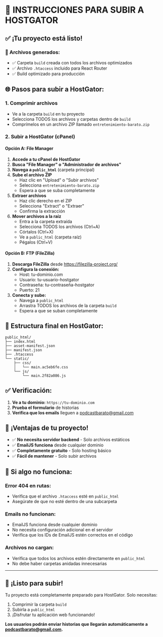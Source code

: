 # 🚀 INSTRUCCIONES PARA SUBIR A HOSTGATOR

## ✅ ¡Tu proyecto está listo!

### 📁 Archivos generados:
- ✅ Carpeta `build` creada con todos los archivos optimizados
- ✅ Archivo `.htaccess` incluido para React Router
- ✅ Build optimizado para producción

## 🌐 Pasos para subir a HostGator:

### 1. Comprimir archivos
- Ve a la carpeta `build` en tu proyecto
- Selecciona TODOS los archivos y carpetas dentro de `build`
- Comprímelos en un archivo ZIP llamado `entretenimiento-barato.zip`

### 2. Subir a HostGator (cPanel)

#### Opción A: File Manager
1. **Accede a tu cPanel de HostGator**
2. **Busca "File Manager" o "Administrador de archivos"**
3. **Navega a `public_html`** (carpeta principal)
4. **Sube el archivo ZIP**
   - Haz clic en "Upload" o "Subir archivos"
   - Selecciona `entretenimiento-barato.zip`
   - Espera a que se suba completamente
5. **Extraer archivos**
   - Haz clic derecho en el ZIP
   - Selecciona "Extract" o "Extraer"
   - Confirma la extracción
6. **Mover archivos a la raíz**
   - Entra a la carpeta extraída
   - Selecciona TODOS los archivos (Ctrl+A)
   - Córtalos (Ctrl+X)
   - Ve a `public_html` (carpeta raíz)
   - Pégalos (Ctrl+V)

#### Opción B: FTP (FileZilla)
1. **Descarga FileZilla** desde https://filezilla-project.org/
2. **Configura la conexión:**
   - Host: tu-dominio.com
   - Usuario: tu-usuario-hostgator
   - Contraseña: tu-contraseña-hostgator
   - Puerto: 21
3. **Conecta y sube:**
   - Navega a `public_html`
   - Arrastra TODOS los archivos de la carpeta `build`
   - Espera a que se suban completamente

## 📁 Estructura final en HostGator:

```
public_html/
├── index.html
├── asset-manifest.json
├── manifest.json
├── .htaccess
└── static/
    ├── css/
    │   └── main.ac5eb6fe.css
    └── js/
        └── main.2f82a086.js
```

## ✅ Verificación:

1. **Ve a tu dominio:** `https://tu-dominio.com`
2. **Prueba el formulario** de historias
3. **Verifica que los emails** lleguen a podcastbarato@gmail.com

## 🎯 ¡Ventajas de tu proyecto!

- ✅ **No necesita servidor backend** - Solo archivos estáticos
- ✅ **EmailJS funciona** desde cualquier dominio
- ✅ **Completamente gratuito** - Solo hosting básico
- ✅ **Fácil de mantener** - Solo subir archivos

## 🔧 Si algo no funciona:

### Error 404 en rutas:
- Verifica que el archivo `.htaccess` esté en `public_html`
- Asegúrate de que no esté dentro de una subcarpeta

### Emails no funcionan:
- EmailJS funciona desde cualquier dominio
- No necesita configuración adicional en el servidor
- Verifica que los IDs de EmailJS estén correctos en el código

### Archivos no cargan:
- Verifica que todos los archivos estén directamente en `public_html`
- No debe haber carpetas anidadas innecesarias

---

## 🎉 ¡Listo para subir!

Tu proyecto está completamente preparado para HostGator. Solo necesitas:
1. Comprimir la carpeta `build`
2. Subirla a `public_html`
3. ¡Disfrutar tu aplicación web funcionando!

**Los usuarios podrán enviar historias que llegarán automáticamente a podcastbarato@gmail.com.**
